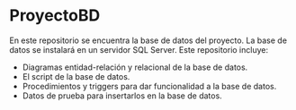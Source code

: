 # ProyectoBD
En este repositorio se encuentra la base de datos del proyecto. La base de datos se instalará en un servidor SQL Server. Este repositorio incluye:
- Diagramas entidad-relación y relacional de la base de datos.
- El script de la base de datos.
- Procedimientos y triggers para dar funcionalidad a la base de datos.
- Datos de prueba para insertarlos en la base de datos.